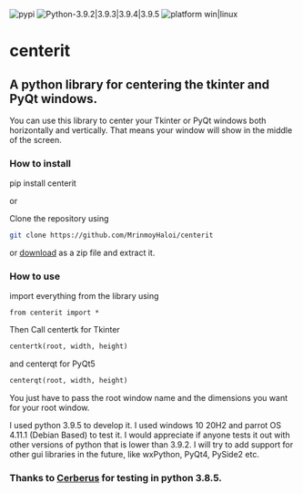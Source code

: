 ![pypi](https://img.shields.io/pypi/wheel/centerit)
![Python-3.9.2|3.9.3|3.9.4|3.9.5](https://img.shields.io/badge/Python-3.8.5|to|3.9.5-blue) 
![platform win|linux](https://img.shields.io/badge/platform-win%20|%20linux-red)
# centerit
## A python library for centering the tkinter and PyQt windows.
You can use this library to center your Tkinter or PyQt windows both horizontally and vertically. That means your window will show in the middle of the screen.
### How to install

pip install centerit 

or

Clone the repository using 
```bash
git clone https://github.com/MrinmoyHaloi/centerit
```
or [download](https://github.com/MrinmoyHaloi/centerit/archive/refs/heads/main.zip) as a zip file and extract it.

### How to use
import everything from the library using

`from centerit import *`

Then Call centertk for Tkinter
```python
centertk(root, width, height)
``` 
and centerqt for PyQt5
```python
centerqt(root, width, height)
``` 
You just have to pass the root window name and the dimensions you want for your root window.

I used python 3.9.5 to develop it. I used windows 10 20H2 and parrot OS 4.11.1 (Debian Based) to test it. I would appreciate if anyone tests it out with other versions of python that is lower than 3.9.2. I will try to add support for other gui libraries in the future, like wxPython, PyQt4, PySide2 etc.

### Thanks to [Cerberus](https://github.com/Cerberus22) for testing in python 3.8.5.
